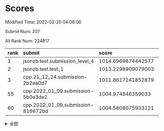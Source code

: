 # Scores

Modified Time: 2022-02-20 04:08:06

Submit Num: 207

All Rank Num: 224817

| rank |               submit               |       score        |       sigma        | pk_num |
| :--- | :--------------------------------- | :----------------- | :----------------- | :----- |
| 1    | jsonzb.test.submission_level_4     | 1014.6969874442577 | 0.8105553268633954 | 4341   |
| 2    | jsonzb.test.test_1                 | 1013.2298909079003 | 0.8150363964451388 | 4341   |
| 3    | cpp.21_12_24.submission-2b2ea0d7   | 1011.8617241852879 | 0.7869753506185516 | 4351   |
| 55   | cpp.2022_01_09.submission-5b0e3de2 | 1004.974846359033  | 0.7138104918219406 | 4343   |
| 60   | cpp.2022_01_09.submission-816672bd | 1004.5808075933121 | 0.7253246310741042 | 4339   |


<details>
<summary>全部</summary>

| rank |                 submit                 |       score        |       sigma        | pk_num |
| :--- | :------------------------------------- | :----------------- | :----------------- | :----- |
| 1    | jsonzb.test.submission_level_4         | 1014.6969874442577 | 0.8105553268633954 | 4341   |
| 2    | jsonzb.test.test_1                     | 1013.2298909079003 | 0.8150363964451388 | 4341   |
| 3    | cpp.21_12_24.submission-2b2ea0d7       | 1011.8617241852879 | 0.7869753506185516 | 4351   |
| 4    | gobigger.level_3.submission_level_3_47 | 1011.5600718948729 | 0.7865302876125975 | 4343   |
| 5    | gobigger.level_3.submission_level_3_1  | 1011.5265932091543 | 0.7572045777310709 | 4343   |
| 6    | gobigger.level_3.submission_level_3_33 | 1011.4839068142406 | 0.7804351975203635 | 4340   |
| 7    | gobigger.level_3.submission_level_3_36 | 1011.4690564042543 | 0.7791023531607972 | 4346   |
| 8    | gobigger.level_3.submission_level_3_6  | 1011.2990586971563 | 0.7929655849911883 | 4343   |
| 9    | gobigger.level_3.submission_level_3_37 | 1011.1591683512147 | 0.7578138566820376 | 4341   |
| 10   | gobigger.level_3.submission_level_3_2  | 1011.1389143445109 | 0.7576182645310425 | 4345   |
| 11   | gobigger.level_3.submission_level_3_7  | 1010.88742227985   | 0.7692630464725086 | 4348   |
| 12   | gobigger.level_3.submission_level_3_8  | 1010.8585283547692 | 0.7589064645541038 | 4341   |
| 13   | gobigger.level_3.submission_level_3_42 | 1010.8432585676709 | 0.7571762233181651 | 4338   |
| 14   | gobigger.level_3.submission_level_3_48 | 1010.7839479031517 | 0.7722352117194784 | 4347   |
| 15   | gobigger.level_3.submission_level_3_24 | 1010.7063798095797 | 0.7657008218657628 | 4337   |
| 16   | gobigger.level_3.submission_level_3_49 | 1010.6670692312631 | 0.7590387256967496 | 4342   |
| 17   | gobigger.level_3.submission_level_3_44 | 1010.4862546192464 | 0.7640963926532908 | 4342   |
| 18   | gobigger.level_3.submission_level_3_25 | 1010.4599862861351 | 0.7557802766281485 | 4351   |
| 19   | gobigger.level_3.submission_level_3_38 | 1010.3938530377461 | 0.7513001502971256 | 4342   |
| 20   | gobigger.level_3.submission_level_3_39 | 1010.2466485776573 | 0.764895529798305  | 4347   |
| 21   | gobigger.level_3.submission_level_3_32 | 1010.2362944617602 | 0.7486851925591115 | 4347   |
| 22   | gobigger.level_3.submission_level_3_4  | 1010.2221065150876 | 0.7749176351930352 | 4348   |
| 23   | gobigger.level_3.submission_level_3_10 | 1009.9566867556833 | 0.7386817468873659 | 4340   |
| 24   | gobigger.level_3.submission_level_3_40 | 1009.9552499353778 | 0.7611630575868894 | 4348   |
| 25   | gobigger.level_3.submission_level_3_41 | 1009.900752155979  | 0.754949240420774  | 4344   |
| 26   | gobigger.level_3.submission_level_3_22 | 1009.8129237418046 | 0.7476856092520032 | 4344   |
| 27   | gobigger.level_3.submission_level_3_3  | 1009.8092418237399 | 0.7579262521609607 | 4342   |
| 28   | gobigger.level_3.submission_level_3_11 | 1009.7973128670268 | 0.7345788205781126 | 4346   |
| 29   | gobigger.level_3.submission_level_3_35 | 1009.7839695626803 | 0.7535824682380702 | 4346   |
| 30   | gobigger.level_3.submission_level_3_31 | 1009.7633562167439 | 0.7473242913980572 | 4345   |
| 31   | gobigger.level_3.submission_level_3_16 | 1009.7445303568095 | 0.7599342362993092 | 4343   |
| 32   | gobigger.level_3.submission_level_3_13 | 1009.6794080213618 | 0.7419533698685611 | 4346   |
| 33   | gobigger.level_3.submission_level_3_12 | 1009.6476846991079 | 0.7406742457505462 | 4343   |
| 34   | gobigger.level_3.submission_level_3_23 | 1009.5729981400119 | 0.7529648524378535 | 4343   |
| 35   | gobigger.level_3.submission_level_3_45 | 1009.4900470571804 | 0.7469589818480871 | 4345   |
| 36   | gobigger.level_3.submission_level_3_46 | 1009.4469211299588 | 0.7654940211008159 | 4339   |
| 37   | gobigger.level_3.submission_level_3_19 | 1009.3429492490501 | 0.7738602402413626 | 4342   |
| 38   | gobigger.level_3.submission_level_3_17 | 1009.3013505674435 | 0.7394507428183208 | 4343   |
| 39   | gobigger.level_3.submission_level_3_18 | 1009.2206241512434 | 0.7587456634352652 | 4345   |
| 40   | gobigger.level_3.submission_level_3_28 | 1009.1937362188191 | 0.7603336731648082 | 4339   |
| 41   | gobigger.level_3.submission_level_3_9  | 1009.1192573857194 | 0.7513781987316497 | 4346   |
| 42   | gobigger.level_3.submission_level_3_5  | 1009.0801650018204 | 0.7625006054334554 | 4348   |
| 43   | gobigger.level_3.submission_level_3_21 | 1009.0618682270194 | 0.7734224411082423 | 4346   |
| 44   | gobigger.level_3.submission_level_3_15 | 1008.9890693012054 | 0.7514134166076272 | 4338   |
| 45   | gobigger.level_3.submission_level_3_27 | 1008.845419567421  | 0.7621574532992635 | 4349   |
| 46   | gobigger.level_3.submission_level_3_26 | 1008.8444244474321 | 0.7446058949566261 | 4349   |
| 47   | gobigger.level_3.submission_level_3_30 | 1008.7775527697744 | 0.7350965256213545 | 4345   |
| 48   | gobigger.level_3.submission_level_3_34 | 1008.6786565251484 | 0.7500196009743068 | 4346   |
| 49   | gobigger.level_3.submission_level_3_0  | 1008.5721892201218 | 0.7609759817125682 | 4349   |
| 50   | gobigger.level_3.submission_level_3_29 | 1008.5009276715842 | 0.7484913938558938 | 4349   |
| 51   | gobigger.level_3.submission_level_3_14 | 1008.4985865976846 | 0.749723253580689  | 4343   |
| 52   | gobigger.level_3.submission_level_3_43 | 1008.3329459594253 | 0.7424805708067255 | 4344   |
| 53   | gobigger.level_3.submission_level_3_20 | 1008.111604845844  | 0.7511449164986198 | 4343   |
| 54   | gobigger.level_1.submission_level_1_29 | 1005.1898660327806 | 0.7163408884504161 | 4343   |
| 55   | cpp.2022_01_09.submission-5b0e3de2     | 1004.974846359033  | 0.7138104918219406 | 4343   |
| 56   | gobigger.level_1.submission_level_1_15 | 1004.9073416272392 | 0.7124075945866502 | 4346   |
| 57   | gobigger.level_1.submission_level_1_43 | 1004.7862962312529 | 0.713537525864546  | 4345   |
| 58   | gobigger.level_1.submission_level_1_47 | 1004.7037985146039 | 0.7194557358431816 | 4344   |
| 59   | gobigger.level_1.submission_level_1_17 | 1004.6874123286223 | 0.7187868509392115 | 4348   |
| 60   | cpp.2022_01_09.submission-816672bd     | 1004.5808075933121 | 0.7253246310741042 | 4339   |
| 61   | gobigger.level_1.submission_level_1_8  | 1004.3550023474937 | 0.7131120874824681 | 4349   |
| 62   | gobigger.level_1.submission_level_1_23 | 1004.3291164988871 | 0.7232420485364295 | 4344   |
| 63   | gobigger.level_1.submission_level_1_33 | 1004.2162522635576 | 0.7206347399474492 | 4342   |
| 64   | gobigger.level_1.submission_level_1_11 | 1004.2026866265904 | 0.7111197143429482 | 4345   |
| 65   | gobigger.level_1.submission_level_1_13 | 1004.1847284159177 | 0.7304725086042596 | 4347   |
| 66   | gobigger.level_1.submission_level_1_34 | 1004.1209953045689 | 0.714255858233542  | 4342   |
| 67   | gobigger.level_1.submission_level_1_14 | 1004.0727927597515 | 0.7213208803935918 | 4338   |
| 68   | gobigger.level_1.submission_level_1_22 | 1004.0555174442051 | 0.7056299940541305 | 4340   |
| 69   | gobigger.level_1.submission_level_1_36 | 1003.9579534728097 | 0.7064520329130213 | 4343   |
| 70   | gobigger.level_1.submission_level_1_35 | 1003.8672228525364 | 0.7196989624254914 | 4349   |
| 71   | gobigger.level_1.submission_level_1_6  | 1003.8082077289747 | 0.7153593510200812 | 4342   |
| 72   | gobigger.level_1.submission_level_1_9  | 1003.796283356418  | 0.7254005513555204 | 4347   |
| 73   | gobigger.level_1.submission_level_1_27 | 1003.7083677897087 | 0.7156837733444811 | 4337   |
| 74   | gobigger.level_1.submission_level_1_4  | 1003.7014896712044 | 0.7142020276600202 | 4340   |
| 75   | gobigger.level_1.submission_level_1_41 | 1003.6857863675967 | 0.7086176126808768 | 4345   |
| 76   | gobigger.level_1.submission_level_1_42 | 1003.593851565836  | 0.7227728971136198 | 4346   |
| 77   | gobigger.level_1.submission_level_1_10 | 1003.4499402261418 | 0.7223885653384043 | 4344   |
| 78   | gobigger.level_1.submission_level_1_7  | 1003.4341495506586 | 0.7245096620110294 | 4347   |
| 79   | gobigger.level_1.submission_level_1_25 | 1003.4171525819231 | 0.7237569685044947 | 4350   |
| 80   | gobigger.level_1.submission_level_1_38 | 1003.3610287193652 | 0.7072440927725612 | 4347   |
| 81   | gobigger.level_1.submission_level_1_44 | 1003.3582214327109 | 0.7059998112451267 | 4347   |
| 82   | gobigger.level_1.submission_level_1_2  | 1003.3339992926356 | 0.7188656682423479 | 4347   |
| 83   | gobigger.level_1.submission_level_1_21 | 1003.2886901443461 | 0.7161132064269958 | 4346   |
| 84   | gobigger.level_1.submission_level_1_19 | 1003.2578472160407 | 0.739351069598023  | 4344   |
| 85   | gobigger.level_1.submission_level_1_1  | 1003.2451484202136 | 0.7252642946328052 | 4342   |
| 86   | gobigger.level_1.submission_level_1_26 | 1003.1448762993176 | 0.7067419895814953 | 4345   |
| 87   | gobigger.level_1.submission_level_1_5  | 1003.0734951039033 | 0.7124798874294087 | 4346   |
| 88   | gobigger.level_1.submission_level_1_32 | 1003.0447887118427 | 0.7176363425122982 | 4344   |
| 89   | gobigger.level_1.submission_level_1_28 | 1002.9327436303525 | 0.7079874035012822 | 4345   |
| 90   | gobigger.level_1.submission_level_1_0  | 1002.8765995471664 | 0.7189359261361516 | 4348   |
| 91   | gobigger.level_1.submission_level_1_40 | 1002.8105570614673 | 0.703511775329768  | 4348   |
| 92   | gobigger.level_1.submission_level_1_45 | 1002.7902327987591 | 0.7171837893040497 | 4342   |
| 93   | gobigger.level_1.submission_level_1_39 | 1002.769262641645  | 0.7098015737340491 | 4345   |
| 94   | gobigger.level_1.submission_level_1_37 | 1002.575245627269  | 0.7160238950532705 | 4343   |
| 95   | gobigger.level_1.submission_level_1_20 | 1002.5663772909502 | 0.7141046231204825 | 4349   |
| 96   | gobigger.level_1.submission_level_1_16 | 1002.3036995176234 | 0.7182233367152412 | 4341   |
| 97   | gobigger.level_1.submission_level_1_12 | 1002.300075819779  | 0.7189159798275105 | 4343   |
| 98   | gobigger.level_1.submission_level_1_48 | 1002.220383506246  | 0.7090907134876202 | 4343   |
| 99   | gobigger.level_1.submission_level_1_3  | 1002.1126080925338 | 0.7077307103796091 | 4345   |
| 100  | gobigger.level_1.submission_level_1_30 | 1002.0893161739501 | 0.7150894764720634 | 4342   |
| 101  | gobigger.level_1.submission_level_1_24 | 1002.0839091158656 | 0.7158468746032743 | 4347   |
| 102  | gobigger.level_1.submission_level_1_31 | 1001.9844371525854 | 0.7137824172457883 | 4344   |
| 103  | gobigger.level_1.submission_level_1_46 | 1001.7302740454836 | 0.703010657648941  | 4345   |
| 104  | gobigger.level_1.submission_level_1_49 | 1001.5910321250558 | 0.7082455717741113 | 4348   |
| 105  | gobigger.level_1.submission_level_1_18 | 1001.3864206340234 | 0.7097735417803893 | 4340   |
| 106  | gobigger.random.submission_random_21   | 998.0604021135266  | 0.7126471533928744 | 4341   |
| 107  | gobigger.random.submission_random_23   | 997.6759959228116  | 0.7050313437245912 | 4343   |
| 108  | gobigger.random.submission_random_32   | 997.263620958462   | 0.7038640791653    | 4343   |
| 109  | gobigger.random.submission_random_33   | 997.0232489131034  | 0.708653837242298  | 4344   |
| 110  | gobigger.random.submission_random_10   | 996.8980330998013  | 0.71336799309448   | 4348   |
| 111  | gobigger.random.submission_random_28   | 996.8512490335157  | 0.7105842585713453 | 4345   |
| 112  | gobigger.random.submission_random_29   | 996.6003004853843  | 0.7100316902046298 | 4348   |
| 113  | gobigger.random.submission_random_26   | 996.5996129430055  | 0.7136121182718466 | 4343   |
| 114  | gobigger.random.submission_random_13   | 996.5887869514775  | 0.716407914134414  | 4352   |
| 115  | gobigger.random.submission_random_4    | 996.5667560705123  | 0.7174180155778811 | 4346   |
| 116  | gobigger.random.submission_random_43   | 996.5576991852193  | 0.7042040102670355 | 4343   |
| 117  | gobigger.random.submission_random_17   | 996.5147200346405  | 0.6952787062740653 | 4348   |
| 118  | gobigger.random.submission_random_40   | 996.514372579003   | 0.7069118401268258 | 4345   |
| 119  | gobigger.random.submission_random_6    | 996.3927890925693  | 0.7070376048864926 | 4344   |
| 120  | gobigger.random.submission_random_24   | 996.391777281059   | 0.7186201150620095 | 4345   |
| 121  | gobigger.random.submission_random_25   | 996.3875690998965  | 0.7226554549516032 | 4349   |
| 122  | gobigger.random.submission_random_15   | 996.3682199290715  | 0.706760535485985  | 4346   |
| 123  | gobigger.random.submission_random_8    | 996.3281361494312  | 0.7232885256156997 | 4345   |
| 124  | gobigger.random.submission_random_35   | 996.3229245966085  | 0.7071166257927405 | 4345   |
| 125  | gobigger.random.submission_random_42   | 996.2861031504145  | 0.7136646470717496 | 4344   |
| 126  | gobigger.random.submission_random_3    | 996.2813753214326  | 0.7004808013146601 | 4339   |
| 127  | gobigger.random.submission_random_5    | 996.2714215206261  | 0.7196905560756299 | 4346   |
| 128  | gobigger.random.submission_random_1    | 996.200342118528   | 0.7130518211683148 | 4343   |
| 129  | gobigger.random.submission_random_31   | 996.0611535492843  | 0.7078459506058998 | 4342   |
| 130  | gobigger.random.submission_random_34   | 996.0332103445284  | 0.7029874895100232 | 4341   |
| 131  | gobigger.random.submission_random_12   | 996.0234258982013  | 0.7147813413231436 | 4350   |
| 132  | gobigger.random.submission_random_49   | 995.9038142225199  | 0.7213643486997677 | 4345   |
| 133  | gobigger.random.submission_random_2    | 995.8623894287608  | 0.7100603925036612 | 4345   |
| 134  | gobigger.random.submission_random_16   | 995.784171283426   | 0.7183217195377242 | 4346   |
| 135  | gobigger.random.submission_random_48   | 995.766897374331   | 0.7224268291719094 | 4341   |
| 136  | gobigger.random.submission_random_20   | 995.7435025410423  | 0.7143209454377345 | 4348   |
| 137  | gobigger.random.submission_random_30   | 995.7059894578276  | 0.708482875847871  | 4345   |
| 138  | gobigger.random.submission_random_36   | 995.630482066151   | 0.7122842894046271 | 4344   |
| 139  | gobigger.random.submission_random_47   | 995.622492622182   | 0.7214122355033176 | 4348   |
| 140  | gobigger.random.submission_random_44   | 995.6135737178072  | 0.7172842629652844 | 4347   |
| 141  | gobigger.random.submission_random_37   | 995.5703485674314  | 0.6982179633234878 | 4347   |
| 142  | gobigger.random.submission_random_19   | 995.5691352713978  | 0.7204340692691644 | 4340   |
| 143  | gobigger.random.submission_random_7    | 995.4741475855554  | 0.7193265183997736 | 4342   |
| 144  | gobigger.random.submission_random_38   | 995.4705460248474  | 0.7089868991990556 | 4343   |
| 145  | gobigger.random.submission_random_14   | 995.4548033031466  | 0.7065044075725478 | 4350   |
| 146  | gobigger.random.submission_random_39   | 995.4405599952962  | 0.7163134753934304 | 4343   |
| 147  | gobigger.random.submission_random_11   | 995.4388055927479  | 0.7139386228700423 | 4343   |
| 148  | gobigger.random.submission_random_41   | 995.3579305501883  | 0.7138091096976422 | 4342   |
| 149  | gobigger.random.submission_random_27   | 995.2947397446692  | 0.7258013828063308 | 4341   |
| 150  | gobigger.random.submission_random_22   | 995.270974567388   | 0.7304609629322018 | 4347   |
| 151  | gobigger.random.submission_random_9    | 995.1508721100819  | 0.7146044969665878 | 4342   |
| 152  | gobigger.random.submission_random_0    | 995.0702642447485  | 0.7240626410240334 | 4346   |
| 153  | gobigger.random.submission_random_45   | 994.9537215372136  | 0.7096119144532042 | 4342   |
| 154  | gobigger.random.submission_random_18   | 994.8552458935026  | 0.707094140032933  | 4343   |
| 155  | gobigger.random.submission_random_46   | 994.8344770984685  | 0.7191298600727427 | 4341   |
| 156  | gobigger.level_2.submission_level_2_20 | 994.1076720053471  | 0.757437156578593  | 4343   |
| 157  | gobigger.level_2.submission_level_2_11 | 994.0965693944833  | 0.7203663189433925 | 4347   |
| 158  | gobigger.level_2.submission_level_2_28 | 993.7262527500712  | 0.7179700754752159 | 4340   |
| 159  | gobigger.level_2.submission_level_2_17 | 993.7096588024592  | 0.7374571711983086 | 4344   |
| 160  | gobigger.level_2.submission_level_2_38 | 993.4671786586642  | 0.7492001115294821 | 4346   |
| 161  | gobigger.level_2.submission_level_2_2  | 993.2747594309161  | 0.7335026831262045 | 4344   |
| 162  | gobigger.level_2.submission_level_2_37 | 993.0946514864282  | 0.7323551329399576 | 4344   |
| 163  | gobigger.level_2.submission_level_2_47 | 993.0525102616766  | 0.7422207482927728 | 4342   |
| 164  | gobigger.level_2.submission_level_2_13 | 993.0046910067356  | 0.7463764003361699 | 4339   |
| 165  | gobigger.level_2.submission_level_2_34 | 992.87566425619    | 0.7308571661722257 | 4343   |
| 166  | gobigger.level_2.submission_level_2_30 | 992.8141447620883  | 0.7539715675896083 | 4338   |
| 167  | gobigger.level_2.submission_level_2_43 | 992.7724292119901  | 0.751888117747221  | 4340   |
| 168  | gobigger.level_2.submission_level_2_24 | 992.7283236581422  | 0.7410443486450999 | 4343   |
| 169  | gobigger.level_2.submission_level_2_10 | 992.6243365647855  | 0.7424722396651717 | 4344   |
| 170  | gobigger.level_2.submission_level_2_22 | 992.5335698138138  | 0.747954903601902  | 4341   |
| 171  | gobigger.level_2.submission_level_2_49 | 992.5265986602728  | 0.7613361591669285 | 4347   |
| 172  | gobigger.level_2.submission_level_2_44 | 992.5167175644197  | 0.7469337233532061 | 4340   |
| 173  | gobigger.level_2.submission_level_2_36 | 992.29884694045    | 0.7455598717648019 | 4343   |
| 174  | gobigger.level_2.submission_level_2_31 | 992.285561212939   | 0.7361389292278869 | 4344   |
| 175  | gobigger.level_2.submission_level_2_4  | 992.1895481586783  | 0.7415604053909839 | 4346   |
| 176  | gobigger.level_2.submission_level_2_27 | 992.1429572891873  | 0.7410575994104718 | 4343   |
| 177  | gobigger.level_2.submission_level_2_46 | 992.1092850679304  | 0.737228580048625  | 4351   |
| 178  | gobigger.level_2.submission_level_2_19 | 992.0971176268837  | 0.741898433879381  | 4347   |
| 179  | gobigger.level_2.submission_level_2_26 | 992.0652853235671  | 0.7461862723653719 | 4340   |
| 180  | gobigger.level_2.submission_level_2_7  | 992.0182479403292  | 0.7540561122527948 | 4349   |
| 181  | gobigger.level_2.submission_level_2_42 | 991.9945367025218  | 0.7393610605963385 | 4346   |
| 182  | gobigger.level_2.submission_level_2_6  | 991.9887835017507  | 0.7456732854836704 | 4342   |
| 183  | gobigger.level_2.submission_level_2_23 | 991.8847351647395  | 0.7328028975464437 | 4347   |
| 184  | gobigger.level_2.submission_level_2_15 | 991.8762718612439  | 0.7485956598114534 | 4343   |
| 185  | gobigger.level_2.submission_level_2_35 | 991.7697179106084  | 0.7398182866614927 | 4352   |
| 186  | gobigger.level_2.submission_level_2_8  | 991.7681473084954  | 0.7314520692312618 | 4343   |
| 187  | gobigger.level_2.submission_level_2_14 | 991.669517910158   | 0.7550488172270335 | 4346   |
| 188  | gobigger.level_2.submission_level_2_0  | 991.6555469099001  | 0.7432056327763026 | 4346   |
| 189  | gobigger.level_2.submission_level_2_3  | 991.5471572556393  | 0.7502398090565846 | 4347   |
| 190  | gobigger.level_2.submission_level_2_33 | 991.4378406117265  | 0.7467391679073432 | 4343   |
| 191  | gobigger.level_2.submission_level_2_39 | 991.3823860930449  | 0.7570620917388812 | 4346   |
| 192  | gobigger.level_2.submission_level_2_32 | 991.2807583097798  | 0.7688472989162685 | 4346   |
| 193  | gobigger.level_2.submission_level_2_16 | 991.2001144928707  | 0.7699211888876855 | 4343   |
| 194  | gobigger.level_2.submission_level_2_1  | 991.1242448114667  | 0.7555866290322335 | 4339   |
| 195  | gobigger.level_2.submission_level_2_48 | 991.0217975704927  | 0.7871599275728864 | 4347   |
| 196  | gobigger.level_2.submission_level_2_18 | 991.0127207845061  | 0.7671988543160032 | 4341   |
| 197  | gobigger.level_2.submission_level_2_5  | 991.003379005736   | 0.7701354742242608 | 4348   |
| 198  | gobigger.level_2.submission_level_2_40 | 990.9476352746002  | 0.7432091228306751 | 4342   |
| 199  | gobigger.level_2.submission_level_2_9  | 990.9130396513968  | 0.7481386942700289 | 4342   |
| 200  | gobigger.level_2.submission_level_2_12 | 990.6833604907172  | 0.7719323710189879 | 4345   |
| 201  | gobigger.level_2.submission_level_2_21 | 990.6375227237401  | 0.7670286445845669 | 4348   |
| 202  | gobigger.level_2.submission_level_2_29 | 990.3894021522046  | 0.7504242096572491 | 4340   |
| 203  | gobigger.level_2.submission_level_2_25 | 990.2911873784628  | 0.7640197633567811 | 4345   |
| 204  | gobigger.level_2.submission_level_2_41 | 990.178030916321   | 0.7794192651601233 | 4343   |
| 205  | gobigger.level_2.submission_level_2_45 | 990.0174225644446  | 0.7779221233999919 | 4344   |
| 206  | gobigger.none.submission_none_0        | 978.0335574917458  | 1.3116075923901354 | 4342   |
| 207  | gobigger.none.submission_none_1        | 977.7582704010019  | 1.2931117866833886 | 4345   |

</details>